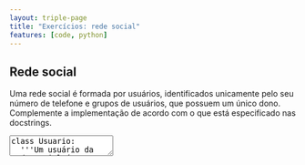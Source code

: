 ```yaml
---
layout: triple-page
title: "Exercícios: rede social"
features: [code, python]
---
```


## Rede social

Uma rede social é formada por usuários, identificados unicamente pelo seu número de telefone e grupos de usuários, que possuem um único dono. Complemente a implementação de acordo com o que está especificado nas docstrings.

<textarea class="code lang-python">
class Usuario:
  '''Um usuário da rede social é unicamente identificado
  pelo seu número de telefone.'''
  def __init__(self, telefone, nome):
    pass

class Grupo:
  '''Grupo de usuários na rede social.
  Um grupo possui um nome e um conjunto de membros.
  Além disso, ele possui exatamente um dono, que é um membro.
  Um grupo não pode estar vazio.
  '''
  def __init__(self, nome, dono):
    pass

  def adiciona(self, usuario):
    '''Adiciona usuário como membro do grupo'''
    pass
  
  def remove(self, usuario):
    '''Remove um usuário do grupo, se possível.
    Em alguns casos NÃO é possível remover o usuário do grupo:
    * Se o usuário é o único membro do grupo
    * Se o usuário é dono do grupo
    * Se o usuário não pertence ao grupo
    :return: `True` se o usuário foi removido ou `False` caso contrário
    '''
    pass

  def altera_dono(self, novo_dono):
    '''Destitui o dono atual e elege um novo dono.
    O dono deve ser membro do grupo.
    Retorna `True` se o usuário informado é o novo dono
    ou `False` caso contrário.
    '''
    pass

  def contem_membro(self, usuario):
    '''Indica se um usuário faz parte do grupo'''
    pass

  def membros(self):
    '''Retorna uma cópia da lista de membros'''
    pass

  def tamanho(self):
    '''Retorna quantidade de membros'''
    pass

### Testes
import unittest

class TestUsuario(unittest.TestCase):
  def test_iguais(self):
    a = Usuario('123', 'abc')
    b = Usuario('123', 'abc')
    self.assertEqual(a, b)
  
  def test_mesmo_telefone_nome_diferente(self):
    a = Usuario('123', 'abc')
    b = Usuario('123', 'def')
    self.assertEqual(a, b)
  
  def test_diferentes(self):
    a = Usuario('123', 'abc')
    b = Usuario('124', 'abc')
    self.assertNotEqual(a, b)


class TestGrupo(unittest.TestCase):
  def test_cria_grupo(self):
    u = Usuario('71993009831', 'Caio')
    g = Grupo('POO', u)
    self.assertEqual(g.nome, 'POO')
    self.assertEqual(g.dono, u)
    self.assertIn(u, g.usuarios)

  def test_adiciona_usuario(self):
    u = Usuario('71993009831', 'Caio')
    g = Grupo('POO', u)
    a = Usuario('71993009830', 'Felipe')
    g.adiciona(a)
    self.assertIn(a, g.usuarios)

  def test_remove_usuario_sucesso(self):
    u = Usuario('71993009831', 'Caio')
    g = Grupo('POO', u)
    a = Usuario('71993009830', 'Felipe')
    g.adiciona(a)
    self.assertEqual(g.remove(u), False)
    g.remove(a)
    self.assertNotIn(a, g.usuarios)
  
  def test_remove_usuario_falha_dono_tamanho(self):
    u = Usuario('71993009831', 'Caio')
    g = Grupo('POO', u)
    a = Usuario('71993009830', 'Felipe')
    g.adiciona(a)
    self.assertEqual(g.remove(u), False)
    g.remove(u)
    self.assertIn(u, g.usuarios)
  
  def test_remove_usuario_falha_usuario(self):
    u = Usuario('71993009831', 'Caio')
    g = Grupo('POO', u)
    a = Usuario('71993009830', 'Felipe')
    d = Usuario('71993009833', 'Pedro')
    g.adiciona(a)
    self.assertEqual(g.remove(d), False)
    g.remove(d)
    self.assertNotIn(d, g.usuarios)

  def test_altera_dono(self):
    u = Usuario('71993009831', 'Caio')
    g = Grupo('POO', u)
    a = Usuario('71993009830', 'Felipe')
    d = Usuario('71993009833', 'Pedro')
    g.adiciona(a)
    g.altera_dono(a)
    self.assertEqual(g.dono, a)
    self.assertEqual(g.altera_dono(d), False)

  def test_contem_membro(self):
    u = Usuario('71993009831', 'Caio')
    g = Grupo('POO', u)
    a = Usuario('71993009830', 'Felipe')
    d = Usuario('71993009833', 'Pedro')
    g.adiciona(a)
    self.assertEqual(g.contem_membro(a), True)
    self.assertEqual(g.contem_membro(d), False)

  def test_membros(self):
    a = Usuario('71993009830', 'Felipe')
    d = Usuario('71993009833', 'Pedro')
    g = Grupo('POO', a)
    g.adiciona(d)
    
    u = Usuario('71993009831', 'Caio')
    membros = g.membros()
    membros.append(u)
    self.assertIn(d, g.membros())
    self.assertIn(a, g.membros())
    self.assertNotIn(u, g.membros())

  def test_tamanho(self):
    u = Usuario('71993009831', 'Caio')
    g = Grupo('POO', u)
    a = Usuario('71993009830', 'Felipe')
    d = Usuario('71993009833', 'Pedro')
    g.adiciona(a)
    g.adiciona(d)
    self.assertEqual(g.tamanho(), 3)

if __name__ == '__main__':
  import sys
  unittest.main(exit=False)
</textarea>